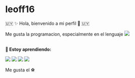 # leoff16
🇺🇾 ✨ Hola, bienvenido a mi perfil 👋 🇺🇾

Me gusta la programacion, especialmente en el lenguaje <img src="https://img.shields.io/badge/Python-FFD43B?style=for-the-badge&logo=python&logoColor=blue"/>

<br>**🌱 Estoy aprendiendo:**
 
<img src="https://img.shields.io/badge/Flask-000000?style=for-the-badge&logo=flask&logoColor=white"/> <img src="https://img.shields.io/badge/fastapi-109989?style=for-the-badge&logo=FASTAPI&logoColor=white"/> <img src="https://img.shields.io/badge/Selenium-43B02A?style=for-the-badge&logo=Selenium&logoColor=white"/> <img src="https://img.shields.io/badge/Requests-FFD43B?style=for-the-badge&logo=python&logoColor=blue"/>

Me gusta el :soccer:

